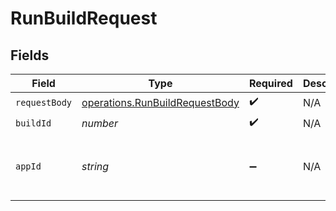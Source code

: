 # RunBuildRequest


## Fields

| Field                                                                                   | Type                                                                                    | Required                                                                                | Description                                                                             | Example                                                                                 |
| --------------------------------------------------------------------------------------- | --------------------------------------------------------------------------------------- | --------------------------------------------------------------------------------------- | --------------------------------------------------------------------------------------- | --------------------------------------------------------------------------------------- |
| `requestBody`                                                                           | [operations.RunBuildRequestBody](../../../sdk/models/operations/runbuildrequestbody.md) | :heavy_check_mark:                                                                      | N/A                                                                                     |                                                                                         |
| `buildId`                                                                               | *number*                                                                                | :heavy_check_mark:                                                                      | N/A                                                                                     | 1                                                                                       |
| `appId`                                                                                 | *string*                                                                                | :heavy_minus_sign:                                                                      | N/A                                                                                     | app-af469a92-5b45-4565-b3c4-b79878de67d2                                                |